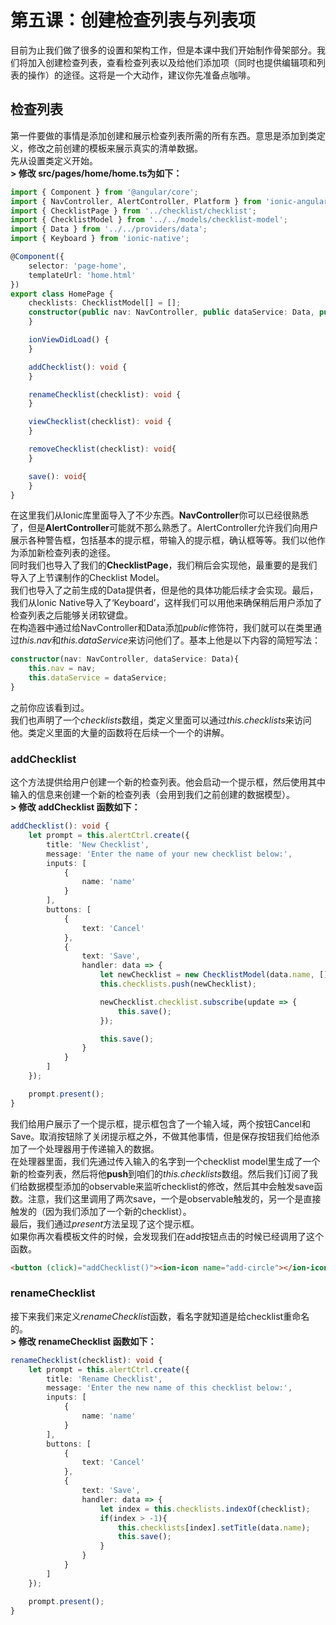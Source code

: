 # 第五课：创建检查列表与列表项
  
目前为止我们做了很多的设置和架构工作，但是本课中我们开始制作骨架部分。我们将加入创建检查列表，查看检查列表以及给他们添加项（同时也提供编辑项和列表的操作）的途径。这将是一个大动作，建议你先准备点咖啡。  
  
## 检查列表
第一件要做的事情是添加创建和展示检查列表所需的所有东西。意思是添加到类定义，修改之前创建的模板来展示真实的清单数据。  
先从设置类定义开始。  
**> 修改 src/pages/home/home.ts为如下：**
```typescript
import { Component } from '@angular/core';
import { NavController, AlertController, Platform } from 'ionic-angular';
import { ChecklistPage } from '../checklist/checklist';
import { ChecklistModel } from '../../models/checklist-model';
import { Data } from '../../providers/data';
import { Keyboard } from 'ionic-native';

@Component({
    selector: 'page-home',
    templateUrl: 'home.html'
})
export class HomePage {
    checklists: ChecklistModel[] = [];
    constructor(public nav: NavController, public dataService: Data, public  alertCtrl: AlertController, public platform: Platform) {
    }

    ionViewDidLoad() {
    }

    addChecklist(): void {
    }

    renameChecklist(checklist): void {
    }

    viewChecklist(checklist): void {
    }

    removeChecklist(checklist): void{
    }

    save(): void{
    }
}
```
在这里我们从Ionic库里面导入了不少东西。**NavController**你可以已经很熟悉了，但是**AlertController**可能就不那么熟悉了。AlertController允许我们向用户展示各种警告框，包括基本的提示框，带输入的提示框，确认框等等。我们以他作为添加新检查列表的途径。  
同时我们也导入了我们的**ChecklistPage**，我们稍后会实现他，最重要的是我们导入了上节课制作的Checklist Model。  
我们也导入了之前生成的Data提供者，但是他的具体功能后续才会实现。最后，我们从Ionic Native导入了‘Keyboard’，这样我们可以用他来确保稍后用户添加了检查列表之后能够关闭软键盘。  
在构造器中通过给NavController和Data添加*public*修饰符，我们就可以在类里通过*this.nav*和*this.dataService*来访问他们了。基本上他是以下内容的简短写法：
```typescript
constructor(nav: NavController, dataService: Data){
    this.nav = nav;
    this.dataService = dataService;
}
```
之前你应该看到过。  
我们也声明了一个*checklists*数组，类定义里面可以通过*this.checklists*来访问他。类定义里面的大量的函数将在后续一个一个的讲解。  

### addChecklist
这个方法提供给用户创建一个新的检查列表。他会启动一个提示框，然后使用其中输入的信息来创建一个新的检查列表（会用到我们之前创建的数据模型）。  
**> 修改 addChecklist 函数如下：**
```typescript
addChecklist(): void {
    let prompt = this.alertCtrl.create({
        title: 'New Checklist',
        message: 'Enter the name of your new checklist below:',
        inputs: [
            {
                name: 'name'
            }
        ],
        buttons: [
            {
                text: 'Cancel'
            },
            {
                text: 'Save',
                handler: data => {
                    let newChecklist = new ChecklistModel(data.name, []);
                    this.checklists.push(newChecklist);

                    newChecklist.checklist.subscribe(update => {
                        this.save();
                    });

                    this.save();
                }
            }
        ]
    });

    prompt.present();
}
```
我们给用户展示了一个提示框，提示框包含了一个输入域，两个按钮Cancel和Save。取消按钮除了关闭提示框之外，不做其他事情，但是保存按钮我们给他添加了一个处理器用于传递输入的数据。  
在处理器里面，我们先通过传入输入的名字到一个checklist model里生成了一个新的检查列表，然后将他**push**到咱们的*this.checklists*数组。然后我们订阅了我们给数据模型添加的observable来监听checklist的修改，然后其中会触发save函数。注意，我们这里调用了两次save，一个是observable触发的，另一个是直接触发的（因为我们添加了一个新的checklist）。  
最后，我们通过*present*方法呈现了这个提示框。  
如果你再次看模板文件的时候，会发现我们在add按钮点击的时候已经调用了这个函数。
```html
<button (click)="addChecklist()"><ion-icon name="add-circle"></ion-icon></button>
```
  
### renameChecklist
接下来我们来定义*renameChecklist*函数，看名字就知道是给checklist重命名的。  
**> 修改 renameChecklist 函数如下：**
```typescript
renameChecklist(checklist): void {
    let prompt = this.alertCtrl.create({
        title: 'Rename Checklist',
        message: 'Enter the new name of this checklist below:',
        inputs: [
            {
                name: 'name'
            }
        ],
        buttons: [
            {
                text: 'Cancel'
            },
            {
                text: 'Save',
                handler: data => {
                    let index = this.checklists.indexOf(checklist);
                    if(index > -1){
                        this.checklists[index].setTitle(data.name);
                        this.save();
                    }
                }
            }
        ]
    });

    prompt.present();
}
```

